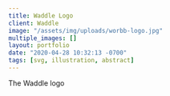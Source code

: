 ```yaml
---
title: Waddle Logo
client: Waddle
image: "/assets/img/uploads/worbb-logo.jpg"
multiple_images: []
layout: portfolio
date: "2020-04-28 10:32:13 -0700"
tags: [svg, illustration, abstract]
---
```

The Waddle logo
